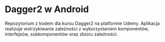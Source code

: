 # Dagger2 w Android
Repozytorium z kodem dla kursu Dagger2 na platformie Udemy. Aplikacja realizuje wstrzykiwanie zależności z wykorzystaniem komponentów, interfejsów, subkomponentów oraz zbioru zależności.
